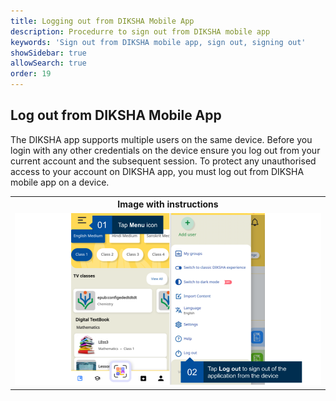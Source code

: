 ```yaml
---
title: Logging out from DIKSHA Mobile App
description: Procedurre to sign out from DIKSHA mobile app 
keywords: 'Sign out from DIKSHA mobile app, sign out, signing out'
showSidebar: true
allowSearch: true
order: 19
---
```


## Log out from DIKSHA Mobile App 

The DIKSHA app supports multiple users on the same device. Before you login with any other credentials on the device ensure you log out from your current account and the subsequent session. To protect any unauthorised access to your account on DIKSHA app, you must log out from DIKSHA mobile app on a device. 

<table>
<tr>
  <th>Image with instructions</th>
</tr>
<tr>
  <td><img src="../images/allappfeatures/logout.png"></td>
  </tr>
</table>
